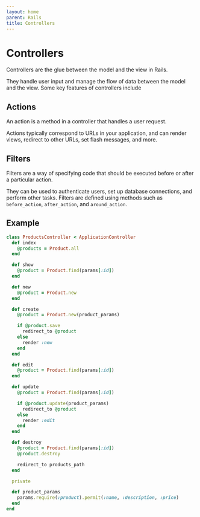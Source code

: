 ```yaml
---
layout: home
parent: Rails
title: Controllers
---
```


# Controllers

Controllers are the glue between the model and the view in Rails. 

They handle user input and manage the flow of data between the model and the view. Some key features of controllers include

## Actions

An action is a method in a controller that handles a user request. 

Actions typically correspond to URLs in your application, and can render views, redirect to other URLs, set flash messages, and more.

## Filters

Filters are a way of specifying code that should be executed before or after a particular action. 

They can be used to authenticate users, set up database connections, and perform other tasks. Filters are defined using methods such as `before_action`, `after_action`, and `around_action`.

## Example

```ruby
class ProductsController < ApplicationController
  def index
    @products = Product.all
  end

  def show
    @product = Product.find(params[:id])
  end

  def new
    @product = Product.new
  end

  def create
    @product = Product.new(product_params)

    if @product.save
      redirect_to @product
    else
      render :new
    end
  end

  def edit
    @product = Product.find(params[:id])
  end

  def update
    @product = Product.find(params[:id])

    if @product.update(product_params)
      redirect_to @product
    else
      render :edit
    end
  end

  def destroy
    @product = Product.find(params[:id])
    @product.destroy

    redirect_to products_path
  end

  private

  def product_params
    params.require(:product).permit(:name, :description, :price)
  end
end
```
